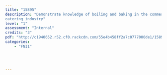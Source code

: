 ```yaml
---
title: "15895"
description: "Demonstrate knowledge of boiling and baking in the commercial 
catering industry"
level: "1"
assessment: "Internal"
credits: "3"
pdf: "http://c1940652.r52.cf0.rackcdn.com/55e4b458ff2a7c0777000de1/15895.pdf"
categories:
    - "FNI1"
    
    
    
    
---
```

